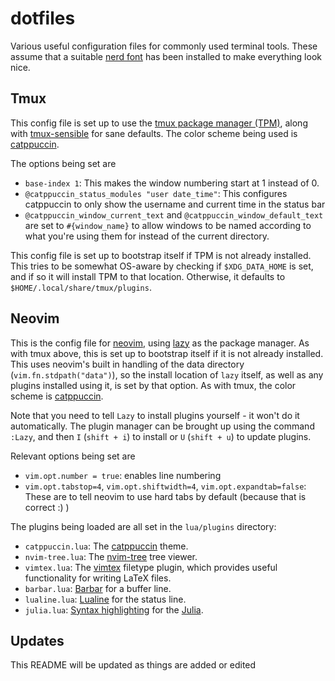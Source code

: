 # dotfiles
Various useful configuration files for commonly used terminal tools. These assume that a suitable [nerd font](https://www.nerdfonts.com) has been installed to make everything look nice.

## Tmux

This config file is set up to use the [tmux package manager (TPM)](https://github.com/tmux-plugins/tpm), along with [tmux-sensible](https://github.com/tmux-plugins/tmux-sensible) for sane defaults. The color scheme being used is [catppuccin](https://github.com/catppuccin/tmux).

The options being set are

* `base-index 1`: This makes the window numbering start at 1 instead of 0.
* `@catppuccin_status_modules "user date_time"`: This configures catppuccin to only show the username and current time in the status bar
* `@catppuccin_window_current_text` and `@catppuccin_window_default_text` are set to `#{window_name}` to allow windows to be named according to what you're using them for instead of the current directory.

This config file is set up to bootstrap itself if TPM is not already installed. This tries to be somewhat OS-aware by checking if `$XDG_DATA_HOME` is set, and if so it will install TPM to that location. Otherwise, it defaults to `$HOME/.local/share/tmux/plugins`.

## Neovim

This is the config file for [neovim](https://github.com/neovim/neovim), using [lazy](https://github.com/folke/lazy.nvim) as the package manager. As with tmux above, this is set up to bootstrap itself if it is not already installed. This uses neovim's built in handling of the data directory (`vim.fn.stdpath("data")`), so the install location of `lazy` itself, as well as any plugins installed using it, is set by that option. As with tmux, the color scheme is [catppuccin](https://github.com/catppuccin/nvim).

Note that you need to tell `Lazy` to install plugins yourself - it won't do it automatically. The plugin manager can be brought up using the command `:Lazy`, and then `I` (`shift + i`) to install or `U` (`shift + u`) to update plugins.

Relevant options being set are
* `vim.opt.number = true`: enables line numbering
* `vim.opt.tabstop=4`, `vim.opt.shiftwidth=4`, `vim.opt.expandtab=false`: These are to tell neovim to use hard tabs by default (because that is correct :) )

The plugins being loaded are all set in the `lua/plugins` directory:
* `catppuccin.lua`: The [catppuccin](https://github.com/catppuccin/nvim) theme.
* `nvim-tree.lua`: The [nvim-tree](https://github.com/nvim-tree/nvim-tree.lua) tree viewer.
* `vimtex.lua`: The [vimtex](https://github.com/lervag/vimtex) filetype plugin, which provides useful functionality for writing LaTeX files.
* `barbar.lua`: [Barbar](https://github.com/romgrk/barbar.nvim) for a buffer line.
* `lualine.lua`: [Lualine](https://github.com/nvim-lualine/lualine.nvim) for the status line.
* `julia.lua`: [Syntax highlighting](https://github.com/JuliaEditorSupport/julia-vim) for the [Julia](https://julialang.org).

## Updates
This README will be updated as things are added or edited
